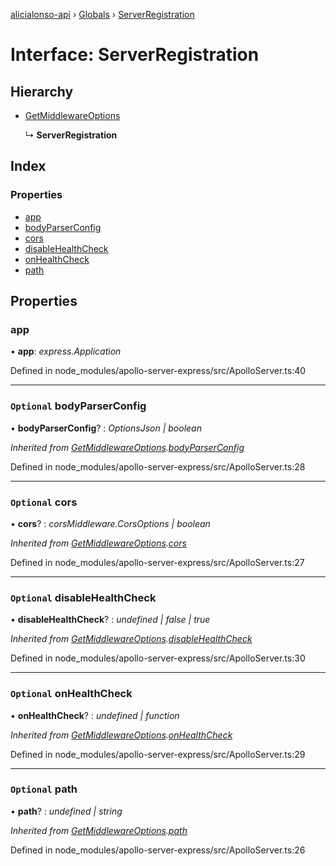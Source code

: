 [alicialonso-api](../README.md) › [Globals](../globals.md) › [ServerRegistration](serverregistration.md)

# Interface: ServerRegistration

## Hierarchy

* [GetMiddlewareOptions](getmiddlewareoptions.md)

  ↳ **ServerRegistration**

## Index

### Properties

* [app](serverregistration.md#app)
* [bodyParserConfig](serverregistration.md#optional-bodyparserconfig)
* [cors](serverregistration.md#optional-cors)
* [disableHealthCheck](serverregistration.md#optional-disablehealthcheck)
* [onHealthCheck](serverregistration.md#optional-onhealthcheck)
* [path](serverregistration.md#optional-path)

## Properties

###  app

• **app**: *express.Application*

Defined in node_modules/apollo-server-express/src/ApolloServer.ts:40

___

### `Optional` bodyParserConfig

• **bodyParserConfig**? : *OptionsJson | boolean*

*Inherited from [GetMiddlewareOptions](getmiddlewareoptions.md).[bodyParserConfig](getmiddlewareoptions.md#optional-bodyparserconfig)*

Defined in node_modules/apollo-server-express/src/ApolloServer.ts:28

___

### `Optional` cors

• **cors**? : *corsMiddleware.CorsOptions | boolean*

*Inherited from [GetMiddlewareOptions](getmiddlewareoptions.md).[cors](getmiddlewareoptions.md#optional-cors)*

Defined in node_modules/apollo-server-express/src/ApolloServer.ts:27

___

### `Optional` disableHealthCheck

• **disableHealthCheck**? : *undefined | false | true*

*Inherited from [GetMiddlewareOptions](getmiddlewareoptions.md).[disableHealthCheck](getmiddlewareoptions.md#optional-disablehealthcheck)*

Defined in node_modules/apollo-server-express/src/ApolloServer.ts:30

___

### `Optional` onHealthCheck

• **onHealthCheck**? : *undefined | function*

*Inherited from [GetMiddlewareOptions](getmiddlewareoptions.md).[onHealthCheck](getmiddlewareoptions.md#optional-onhealthcheck)*

Defined in node_modules/apollo-server-express/src/ApolloServer.ts:29

___

### `Optional` path

• **path**? : *undefined | string*

*Inherited from [GetMiddlewareOptions](getmiddlewareoptions.md).[path](getmiddlewareoptions.md#optional-path)*

Defined in node_modules/apollo-server-express/src/ApolloServer.ts:26
